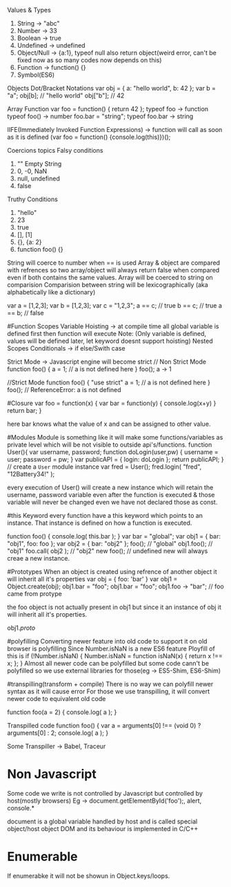 Values & Types
1. String -> "abc"
2. Number -> 33
3. Boolean -> true
4. Undefined -> undefined
5. Object/Null -> {a:1}, typeof null also return object(weird error, can't be fixed now as so many codes now depends on this)
7. Function -> function() {}
6. Symbol(ES6)

Objects
Dot/Bracket Notations
    var obj = {
      a: "hello world",
      b: 42
    };
    var b = "a";
    obj[b]; // "hello world"
    obj["b"]; // 42

Array
Function
    var foo = function() {
      return 42
    };
    typeof foo -> function
    typeof foo() -> number
    foo.bar = "string"; typeof foo.bar -> string

  IIFE(Immediately Invoked Function Expressions) -> function will call as soon as it is defined
  (var foo = function() {console.log(this)})();

Coercions topics
Falsy conditions
1. "" Empty String
2. 0, -0, NaN 
3. null, undefined
4. false

Truthy Conditions
1. "hello"
2. 23
3. true
4. [], [1]
5. {}, {a: 2}
6. function foo() {}

String will coerce to number when == is used
Array & object are compared with refrences so two array/object will always return false when compared even if both contains the same values.
Array will be coerced to string on comparision
Comparision between string will be lexicographically (aka alphabetically like a dictionary)

var a = [1,2,3];
var b = [1,2,3];
var c = "1,2,3";
a == c; // true
b == c; // true
a == b; // false

#Function Scopes
Variable Hoisting -> at compile time all global variable is defined first then function will execute
Note: (Only variable is defined, values will be defined later, let keyword doesnt support hoisting)
Nested Scopes
Conditionals -> if else/Swith case

Strict Mode -> Javascript engine will become strict
  // Non Strict Mode
    function foo() {
      a = 1; // a is not defined here
    }
   foo();
   a -> 1

  //Strict Mode
    function foo() {
      "use strict"
      a = 1; // a is not defined here
    }
   foo();  // ReferenceError: a is not defined

#Closure
var foo = function(x) {
  var bar = function(y) {
    console.log(x+y)
  }
  return bar;
}

here bar knows what the value of x and can be assigned to other value.

  #Modules
  Module is something like it will make some functions/variables as private level which will be not visible to outside api's/functions.
  function User(){
    var username, password;
    function doLogin(user,pw) {
      username = user;
      password = pw;
    }
    var publicAPI = {
      login: doLogin
    };
    return publicAPI;
  }
  // create a `User` module instance
  var fred = User();
  fred.login( "fred", "12Battery34!" );

  every execution of User() will create a new instance which will retain the username, password variable even after the function is executed & those variable will never be changed even we have not declared those as const.

#this Keyword
  every function have a this keyword which points to an instance.
  That instance is defined on how a function is executed.

  function foo() {
    console.log( this.bar );
  }
  var bar = "global";
  var obj1 = {
    bar: "obj1",
    foo: foo
  };
  var obj2 = {
    bar: "obj2"
  };
  foo(); // "global"
  obj1.foo(); // "obj1"
  foo.call( obj2 ); // "obj2"
  new foo(); // undefined new will always creae a new instance.

#Prototypes
  When an object is created using refrence of another object it will inherit all it's properties
  var obj = {
    foo: 'bar'
  }
  var obj1 = Object.create(obj);
  obj1.bar = "foo";
  obj1.bar = "foo";
  obj1.foo -> "bar"; // foo came from protype

  the foo object is not actually present in obj1 but since it an instance of obj it will inherit all it's properties.

  obj1._proto_

#polyfilling
  Converting newer feature into old code to support it on old browser is polyfilling
  Since Number.isNaN is a new ES6 feature
  Ployfill of this is
  if (!Number.isNaN) {
    Number.isNaN = function isNaN(x) {
      return x !== x;
    };
  }
  Almost all newer code can be polyfilled but some code cann't be polyfilled so we use external libraries for those(eg -> ES5-Shim, ES6-Shim)

#transpilling(transform + compile)
  There is no way we can polyfill newer syntax as it will cause error
  For those we use transpilling, it will convert newer code to equivalent old code

  function foo(a = 2) {
    console.log( a );
  }

  Transpilled code
  function foo() {
    var a = arguments[0] !== (void 0) ? arguments[0] : 2;
    console.log( a );
  }

  Some Transpiller -> Babel, Traceur


# Non Javascript
  Some code we write is not controlled by Javascript but controlled by host(mostly browsers)
  Eg -> document.getElementById('foo');, alert, console.*

  document is a global variable handled by host and is called special object/host object
  DOM and its behaviour is implemented in C/C++
  
# Enumerable
  If enumerabke it will not be showun in Object.keys/loops.
